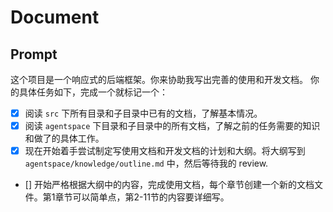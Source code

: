 # Document
## Prompt

这个项目是一个响应式的后端框架。你来协助我写出完善的使用和开发文档。
你的具体任务如下，完成一个就标记一个：
- [x] 阅读 `src` 下所有目录和子目录中已有的文档，了解基本情况。
- [x] 阅读 `agentspace` 下目录和子目录中的所有文档，了解之前的任务需要的知识和做了的具体工作。
- [x] 现在开始着手尝试制定写使用文档和开发文档的计划和大纲。将大纲写到 `agentspace/knowledge/outline.md` 中，然后等待我的 review.
- [] 开始严格根据大纲中的内容，完成使用文档，每个章节创建一个新的文档文件。第1章节可以简单点，第2-11节的内容要详细写。
